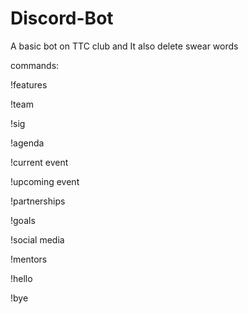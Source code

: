 # Discord-Bot
A basic bot on TTC club and It also delete swear words


commands:

!features

!team

!sig

!agenda

!current event

!upcoming event

!partnerships

!goals

!social media

!mentors

!hello 

!bye

